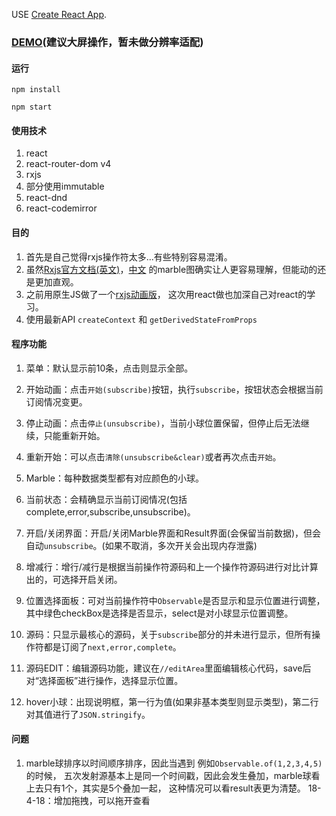 USE [Create React App](https://github.com/facebookincubator/create-react-app).

### [DEMO](https://codesandbox.io/s/github/stonehank/animateRxjs-react)(建议大屏操作，暂未做分辨率适配)

#### 运行
`npm install`

`npm start`

#### 使用技术
1. react
2. react-router-dom v4
3. rxjs
4. 部分使用immutable
5. react-dnd
6. react-codemirror

#### 目的
1. 首先是自己觉得rxjs操作符太多...有些特别容易混淆。
2. 虽然[Rxjs官方文档(英文)](http://reactivex.io/rxjs/)，[中文](http://cn.rx.js.org/)
的marble图确实让人更容易理解，但能动的还是更加直观。
3. 之前用原生JS做了一个[rxjs动画版](https://github.com/stonehank/animateRxjs-rawJS)，
这次用react做也加深自己对react的学习。
4. 使用最新API `createContext` 和 `getDerivedStateFromProps`

#### 程序功能

1. 菜单：默认显示前10条，点击则显示全部。

2. 开始动画：点击`开始(subscribe)`按钮，执行`subscribe`，按钮状态会根据当前订阅情况变更。
3. 停止动画：点击`停止(unsubscribe)`，当前小球位置保留，但停止后无法继续，只能重新开始。
4. 重新开始：可以点击`清除(unsubscribe&clear)`或者再次点击`开始`。
5. Marble：每种数据类型都有对应颜色的小球。
6. 当前状态：会精确显示当前订阅情况(包括complete,error,subscribe,unsubscribe)。
7. 开启/关闭界面：开启/关闭Marble界面和Result界面(会保留当前数据)，但会自动`unsubscribe`。(如果不取消，多次开关会出现内存泄露)
8. 增减行：增行/减行是根据当前操作符源码和上一个操作符源码进行对比计算出的，可选择开启关闭。
9. 位置选择面板：可对当前操作符中`Observable`是否显示和显示位置进行调整，其中绿色checkBox是选择是否显示，select是对小球显示位置调整。
9. 源码：只显示最核心的源码，关于`subscribe`部分的并未进行显示，但所有操作符都是订阅了`next,error,complete`。
10. 源码EDIT：编辑源码功能，建议在`//editArea`里面编辑核心代码，save后对“选择面板”进行操作，选择显示位置。
11. hover小球：出现说明框，第一行为值(如果非基本类型则显示类型)，第二行对其值进行了`JSON.stringify`。


#### 问题
1. marble球排序以时间顺序排序，因此当遇到 例如`Observable.of(1,2,3,4,5)`的时候，
五次发射源基本上是同一个时间戳，因此会发生叠加，marble球看上去只有1个，其实是5个叠加一起，
这种情况可以看result表更为清楚。
18-4-18：增加拖拽，可以拖开查看
